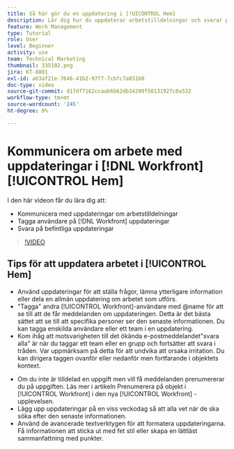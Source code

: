 ```yaml
---
title: Så här gör du en uppdatering i [!UICONTROL Hem]
description: Lär dig hur du uppdaterar arbetstilldelningar och svarar på befintliga uppdateringar. Tagga [!DNL Workfront] användare i uppdateringar så att de meddelas om kommunikationen.
feature: Work Management
type: Tutorial
role: User
level: Beginner
activity: use
team: Technical Marketing
thumbnail: 335102.png
jira: KT-8801
exl-id: a63af21e-7646-41b2-97f7-7cbfc7a031b0
doc-type: video
source-git-commit: d17df7162ccaab6b62db34209f50131927c0a532
workflow-type: tm+mt
source-wordcount: '245'
ht-degree: 0%

---
```


# Kommunicera om arbete med uppdateringar i [!DNL Workfront] [!UICONTROL Hem]

I den här videon får du lära dig att:

* Kommunicera med uppdateringar om arbetstilldelningar
* Tagga användare på [!DNL Workfront] uppdateringar
* Svara på befintliga uppdateringar

>[!VIDEO](https://video.tv.adobe.com/v/335102/?quality=12&learn=on&enablevpops)

## Tips för att uppdatera arbetet i [!UICONTROL Hem]

* Använd uppdateringar för att ställa frågor, lämna ytterligare information eller dela en allmän uppdatering om arbetet som utförs.
* &quot;Tagga&quot; andra [!UICONTROL Workfront]-användare med @name för att se till att de får meddelanden om uppdateringen. Detta är det bästa sättet att se till att specifika personer ser den senaste informationen. Du kan tagga enskilda användare eller ett team i en uppdatering.
* Kom ihåg att motsvarigheten till det ökända e-postmeddelandet&quot;svara alla&quot; är när du taggar ett team eller en grupp och fortsätter att svara i tråden. Var uppmärksam på detta för att undvika att orsaka irritation. Du kan dirigera taggen ovanför eller nedanför men fortfarande i objektets kontext.

<!---
paragraph below needs a hyperlink to an article
--->

* Om du inte är tilldelad en uppgift men vill få meddelanden prenumererar du på uppgiften. Läs mer i artikeln Prenumerera på objekt i [!UICONTROL Workfront] i den nya [!UICONTROL Workfront] -upplevelsen.
* Lägg upp uppdateringar på en viss veckodag så att alla vet när de ska söka efter den senaste informationen.
* Använd de avancerade textverktygen för att formatera uppdateringarna. Få informationen att sticka ut med fet stil eller skapa en lättläst sammanfattning med punkter.

<!---
learn more URLs
--->

